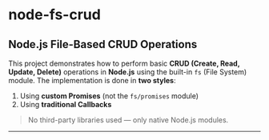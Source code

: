 # node-fs-crud
## Node.js File-Based CRUD Operations

This project demonstrates how to perform basic **CRUD (Create, Read, Update, Delete)** operations in **Node.js** using the built-in `fs` (File System) module. The implementation is done in **two styles**:

1. Using **custom Promises** (not the `fs/promises` module)
2. Using **traditional Callbacks**

> No third-party libraries used — only native Node.js modules.

---
